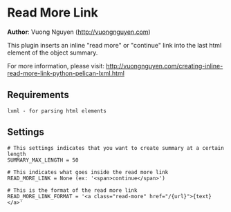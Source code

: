 Read More Link
===

**Author**: Vuong Nguyen (http://vuongnguyen.com)

This plugin inserts an inline "read more" or "continue" link into the last html element of the object summary.

For more information, please visit: http://vuongnguyen.com/creating-inline-read-more-link-python-pelican-lxml.html

Requirements
---

    lxml - for parsing html elements

Settings
---
    # This settings indicates that you want to create summary at a certain length
    SUMMARY_MAX_LENGTH = 50

    # This indicates what goes inside the read more link
    READ_MORE_LINK = None (ex: '<span>continue</span>')

    # This is the format of the read more link
    READ_MORE_LINK_FORMAT = '<a class="read-more" href="/{url}">{text}</a>'



